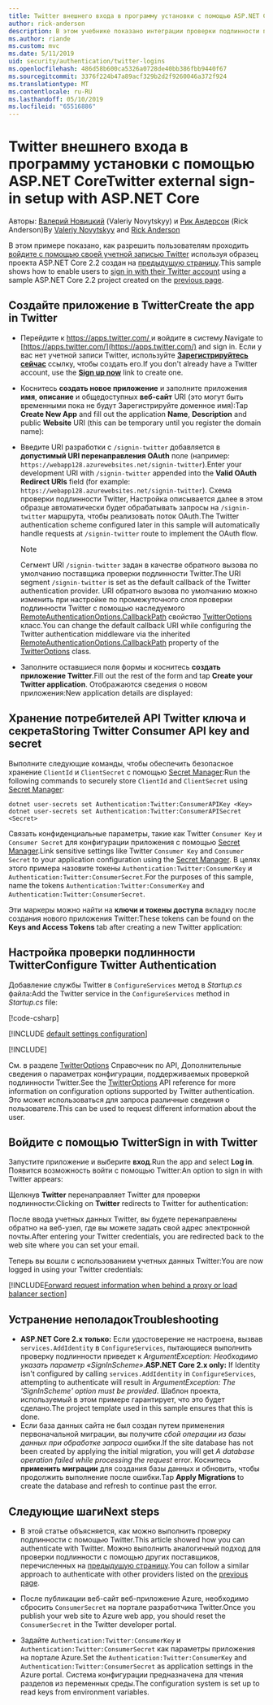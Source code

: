 ```yaml
---
title: Twitter внешнего входа в программу установки с помощью ASP.NET Core
author: rick-anderson
description: В этом учебнике показано интеграции проверки подлинности пользователя учетной записи Twitter в существующее приложение ASP.NET Core.
ms.author: riande
ms.custom: mvc
ms.date: 5/11/2019
uid: security/authentication/twitter-logins
ms.openlocfilehash: 486d58b600ca5326a0728de40bb386fbb9440f67
ms.sourcegitcommit: 3376f224b47a89acf329b2d2f9260046a372f924
ms.translationtype: MT
ms.contentlocale: ru-RU
ms.lasthandoff: 05/10/2019
ms.locfileid: "65516886"
---
```

# <a name="twitter-external-sign-in-setup-with-aspnet-core"></a><span data-ttu-id="11c62-103">Twitter внешнего входа в программу установки с помощью ASP.NET Core</span><span class="sxs-lookup"><span data-stu-id="11c62-103">Twitter external sign-in setup with ASP.NET Core</span></span>

<span data-ttu-id="11c62-104">Авторы: [Валерий Новицкий](https://github.com/01binary) (Valeriy Novytskyy) и [Рик Андерсон](https://twitter.com/RickAndMSFT) (Rick Anderson)</span><span class="sxs-lookup"><span data-stu-id="11c62-104">By [Valeriy Novytskyy](https://github.com/01binary) and [Rick Anderson](https://twitter.com/RickAndMSFT)</span></span>

<span data-ttu-id="11c62-105">В этом примере показано, как разрешить пользователям проходить [войдите с помощью своей учетной записью Twitter](https://dev.twitter.com/web/sign-in/desktop-browser) используя образец проекта ASP.NET Core 2.2 создан на [предыдущую страницу](xref:security/authentication/social/index).</span><span class="sxs-lookup"><span data-stu-id="11c62-105">This sample shows how to enable users to [sign in with their Twitter account](https://dev.twitter.com/web/sign-in/desktop-browser) using a sample ASP.NET Core 2.2 project created on the [previous page](xref:security/authentication/social/index).</span></span>

## <a name="create-the-app-in-twitter"></a><span data-ttu-id="11c62-106">Создайте приложение в Twitter</span><span class="sxs-lookup"><span data-stu-id="11c62-106">Create the app in Twitter</span></span>

* <span data-ttu-id="11c62-107">Перейдите к [ https://apps.twitter.com/ ](https://apps.twitter.com/) и войдите в систему.</span><span class="sxs-lookup"><span data-stu-id="11c62-107">Navigate to [https://apps.twitter.com/](https://apps.twitter.com/) and sign in.</span></span> <span data-ttu-id="11c62-108">Если у вас нет учетной записи Twitter, используйте **[Зарегистрируйтесь сейчас](https://twitter.com/signup)** ссылку, чтобы создать его.</span><span class="sxs-lookup"><span data-stu-id="11c62-108">If you don't already have a Twitter account, use the **[Sign up now](https://twitter.com/signup)** link to create one.</span></span>

* <span data-ttu-id="11c62-109">Коснитесь **создать новое приложение** и заполните приложения **имя**, **описание** и общедоступных **веб-сайт** URI (это могут быть временными пока не будут Зарегистрируйте доменное имя):</span><span class="sxs-lookup"><span data-stu-id="11c62-109">Tap **Create New App** and fill out the application **Name**, **Description** and public **Website** URI (this can be temporary until you register the domain name):</span></span>

* <span data-ttu-id="11c62-110">Введите URI разработки с `/signin-twitter` добавляется в **допустимый URI перенаправления OAuth** поле (например: `https://webapp128.azurewebsites.net/signin-twitter`).</span><span class="sxs-lookup"><span data-stu-id="11c62-110">Enter your development URI with `/signin-twitter` appended into the **Valid OAuth Redirect URIs** field (for example: `https://webapp128.azurewebsites.net/signin-twitter`).</span></span> <span data-ttu-id="11c62-111">Схема проверки подлинности Twitter, Настройка описывается далее в этом образце автоматически будет обрабатывать запросы на `/signin-twitter` маршрута, чтобы реализовать поток OAuth.</span><span class="sxs-lookup"><span data-stu-id="11c62-111">The Twitter authentication scheme configured later in this sample will automatically handle requests at `/signin-twitter` route to implement the OAuth flow.</span></span>

  > [!NOTE]
  > <span data-ttu-id="11c62-112">Сегмент URI `/signin-twitter` задан в качестве обратного вызова по умолчанию поставщика проверки подлинности Twitter.</span><span class="sxs-lookup"><span data-stu-id="11c62-112">The URI segment `/signin-twitter` is set as the default callback of the Twitter authentication provider.</span></span> <span data-ttu-id="11c62-113">URI обратного вызова по умолчанию можно изменить при настройке по промежуточного слоя проверки подлинности Twitter с помощью наследуемого [RemoteAuthenticationOptions.CallbackPath](/dotnet/api/microsoft.aspnetcore.authentication.remoteauthenticationoptions.callbackpath) свойство [TwitterOptions](/dotnet/api/microsoft.aspnetcore.authentication.twitter.twitteroptions) класс.</span><span class="sxs-lookup"><span data-stu-id="11c62-113">You can change the default callback URI while configuring the Twitter authentication middleware via the inherited [RemoteAuthenticationOptions.CallbackPath](/dotnet/api/microsoft.aspnetcore.authentication.remoteauthenticationoptions.callbackpath) property of the [TwitterOptions](/dotnet/api/microsoft.aspnetcore.authentication.twitter.twitteroptions) class.</span></span>

* <span data-ttu-id="11c62-114">Заполните оставшиеся поля формы и коснитесь **создать приложение Twitter**.</span><span class="sxs-lookup"><span data-stu-id="11c62-114">Fill out the rest of the form and tap **Create your Twitter application**.</span></span> <span data-ttu-id="11c62-115">Отображаются сведения о новом приложения:</span><span class="sxs-lookup"><span data-stu-id="11c62-115">New application details are displayed:</span></span>

## <a name="storing-twitter-consumer-api-key-and-secret"></a><span data-ttu-id="11c62-116">Хранение потребителей API Twitter ключа и секрета</span><span class="sxs-lookup"><span data-stu-id="11c62-116">Storing Twitter Consumer API key and secret</span></span>

<span data-ttu-id="11c62-117">Выполните следующие команды, чтобы обеспечить безопасное хранение `ClientId` и `ClientSecret` с помощью [Secret Manager](xref:security/app-secrets):</span><span class="sxs-lookup"><span data-stu-id="11c62-117">Run the following commands to securely store `ClientId` and `ClientSecret` using [Secret Manager](xref:security/app-secrets):</span></span>

```console
dotnet user-secrets set Authentication:Twitter:ConsumerAPIKey <Key>
dotnet user-secrets set Authentication:Twitter:ConsumerAPISecret <Secret>
```

<span data-ttu-id="11c62-118">Связать конфиденциальные параметры, такие как Twitter `Consumer Key` и `Consumer Secret` для конфигурации приложения с помощью [Secret Manager](xref:security/app-secrets).</span><span class="sxs-lookup"><span data-stu-id="11c62-118">Link sensitive settings like Twitter `Consumer Key` and `Consumer Secret` to your application configuration using the [Secret Manager](xref:security/app-secrets).</span></span> <span data-ttu-id="11c62-119">В целях этого примера назовите токены `Authentication:Twitter:ConsumerKey` и `Authentication:Twitter:ConsumerSecret`.</span><span class="sxs-lookup"><span data-stu-id="11c62-119">For the purposes of this sample, name the tokens `Authentication:Twitter:ConsumerKey` and `Authentication:Twitter:ConsumerSecret`.</span></span>

<span data-ttu-id="11c62-120">Эти маркеры можно найти на **ключи и токены доступа** вкладку после создания нового приложения Twitter:</span><span class="sxs-lookup"><span data-stu-id="11c62-120">These tokens can be found on the **Keys and Access Tokens** tab after creating a new Twitter application:</span></span>

## <a name="configure-twitter-authentication"></a><span data-ttu-id="11c62-121">Настройка проверки подлинности Twitter</span><span class="sxs-lookup"><span data-stu-id="11c62-121">Configure Twitter Authentication</span></span>

<span data-ttu-id="11c62-122">Добавление службы Twitter в `ConfigureServices` метод в *Startup.cs* файла:</span><span class="sxs-lookup"><span data-stu-id="11c62-122">Add the Twitter service in the `ConfigureServices` method in *Startup.cs* file:</span></span>

[!code-csharp[](~/security/authentication/social/social-code/StartupTwitter.cs?name=snippet&highlight=10-14)]

[!INCLUDE [default settings configuration](includes/default-settings.md)]

[!INCLUDE[](includes/chain-auth-providers.md)]

<span data-ttu-id="11c62-123">См. в разделе [TwitterOptions](/dotnet/api/microsoft.aspnetcore.builder.twitteroptions) Справочник по API, Дополнительные сведения о параметрах конфигурации, поддерживаемых проверкой подлинности Twitter.</span><span class="sxs-lookup"><span data-stu-id="11c62-123">See the [TwitterOptions](/dotnet/api/microsoft.aspnetcore.builder.twitteroptions) API reference for more information on configuration options supported by Twitter authentication.</span></span> <span data-ttu-id="11c62-124">Это может использоваться для запроса различные сведения о пользователе.</span><span class="sxs-lookup"><span data-stu-id="11c62-124">This can be used to request different information about the user.</span></span>

## <a name="sign-in-with-twitter"></a><span data-ttu-id="11c62-125">Войдите с помощью Twitter</span><span class="sxs-lookup"><span data-stu-id="11c62-125">Sign in with Twitter</span></span>

<span data-ttu-id="11c62-126">Запустите приложение и выберите **вход**.</span><span class="sxs-lookup"><span data-stu-id="11c62-126">Run the app and select **Log in**.</span></span> <span data-ttu-id="11c62-127">Появится возможность войти с помощью Twitter:</span><span class="sxs-lookup"><span data-stu-id="11c62-127">An option to sign in with Twitter appears:</span></span>

<span data-ttu-id="11c62-128">Щелкнув **Twitter** перенаправляет Twitter для проверки подлинности:</span><span class="sxs-lookup"><span data-stu-id="11c62-128">Clicking on **Twitter** redirects to Twitter for authentication:</span></span>

<span data-ttu-id="11c62-129">После ввода учетных данных Twitter, вы будете перенаправлены обратно на веб-узел, где вы можете задать свой адрес электронной почты.</span><span class="sxs-lookup"><span data-stu-id="11c62-129">After entering your Twitter credentials, you are redirected back to the web site where you can set your email.</span></span>

<span data-ttu-id="11c62-130">Теперь вы вошли с использованием учетных данных Twitter:</span><span class="sxs-lookup"><span data-stu-id="11c62-130">You are now logged in using your Twitter credentials:</span></span>

[!INCLUDE[Forward request information when behind a proxy or load balancer section](includes/forwarded-headers-middleware.md)]

## <a name="troubleshooting"></a><span data-ttu-id="11c62-131">Устранение неполадок</span><span class="sxs-lookup"><span data-stu-id="11c62-131">Troubleshooting</span></span>

* <span data-ttu-id="11c62-132">**ASP.NET Core 2.x только:** Если удостоверение не настроена, вызвав `services.AddIdentity` в `ConfigureServices`, пытающиеся выполнить проверку подлинности приведет к *ArgumentException: Необходимо указать параметр «SignInScheme»*.</span><span class="sxs-lookup"><span data-stu-id="11c62-132">**ASP.NET Core 2.x only:** If Identity isn't configured by calling `services.AddIdentity` in `ConfigureServices`, attempting to authenticate will result in *ArgumentException: The 'SignInScheme' option must be provided*.</span></span> <span data-ttu-id="11c62-133">Шаблон проекта, используемый в этом примере гарантирует, что это будет сделано.</span><span class="sxs-lookup"><span data-stu-id="11c62-133">The project template used in this sample ensures that this is done.</span></span>
* <span data-ttu-id="11c62-134">Если база данных сайта не был создан путем применения первоначальной миграции, вы получите *сбой операции из базы данных при обработке запроса* ошибки.</span><span class="sxs-lookup"><span data-stu-id="11c62-134">If the site database has not been created by applying the initial migration, you will get *A database operation failed while processing the request* error.</span></span> <span data-ttu-id="11c62-135">Коснитесь **применить миграции** для создания базы данных и обновить, чтобы продолжить выполнение после ошибки.</span><span class="sxs-lookup"><span data-stu-id="11c62-135">Tap **Apply Migrations** to create the database and refresh to continue past the error.</span></span>

## <a name="next-steps"></a><span data-ttu-id="11c62-136">Следующие шаги</span><span class="sxs-lookup"><span data-stu-id="11c62-136">Next steps</span></span>

* <span data-ttu-id="11c62-137">В этой статье объясняется, как можно выполнить проверку подлинности с помощью Twitter.</span><span class="sxs-lookup"><span data-stu-id="11c62-137">This article showed how you can authenticate with Twitter.</span></span> <span data-ttu-id="11c62-138">Можно выполнить аналогичный подход для проверки подлинности с помощью других поставщиков, перечисленных на [предыдущую страницу](xref:security/authentication/social/index).</span><span class="sxs-lookup"><span data-stu-id="11c62-138">You can follow a similar approach to authenticate with other providers listed on the [previous page](xref:security/authentication/social/index).</span></span>

* <span data-ttu-id="11c62-139">После публикации веб-сайт веб-приложение Azure, необходимо сбросить `ConsumerSecret` на портале разработчика Twitter.</span><span class="sxs-lookup"><span data-stu-id="11c62-139">Once you publish your web site to Azure web app, you should reset the `ConsumerSecret` in the Twitter developer portal.</span></span>

* <span data-ttu-id="11c62-140">Задайте `Authentication:Twitter:ConsumerKey` и `Authentication:Twitter:ConsumerSecret` как параметры приложения на портале Azure.</span><span class="sxs-lookup"><span data-stu-id="11c62-140">Set the `Authentication:Twitter:ConsumerKey` and `Authentication:Twitter:ConsumerSecret` as application settings in the Azure portal.</span></span> <span data-ttu-id="11c62-141">Система конфигурации предназначена для чтения разделов из переменных среды.</span><span class="sxs-lookup"><span data-stu-id="11c62-141">The configuration system is set up to read keys from environment variables.</span></span>
